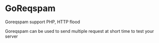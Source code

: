 # GoReqspam

Goreqspam support PHP, HTTP flood

Goreqspam can be used to send multiple request at short time to test your server
